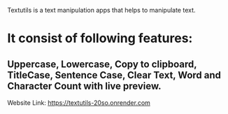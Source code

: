 Textutils is a text manipulation apps that helps to manipulate text.
# It consist of following features:
  ## Uppercase, Lowercase, Copy to clipboard, TitleCase, Sentence Case, Clear Text, Word and Character Count with live preview.
Website Link: https://textutils-20so.onrender.com
